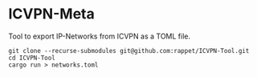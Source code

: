 ICVPN-Meta
===

Tool to export IP-Networks from ICVPN as a TOML file.

```shell script
git clone --recurse-submodules git@github.com:rappet/ICVPN-Tool.git
cd ICVPN-Tool
cargo run > networks.toml
```